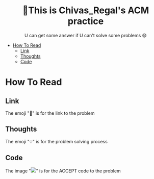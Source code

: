 <h1 align="center"> 🎈This is Chivas_Regal's ACM practice </h1>
<p align="center"> U can get some answer if U can't solve some problems 😄 </p>

- [How To Read](#how-to-read)
  - [Link](#link)
  - [Thoughts](#thoughts)
  - [Code](#code)
  
# How To Read
## Link
The emoji "🔗" is for the link to the problem
## Thoughts
The emoji "💡" is for the problem solving process
## Code
The image "<img src="https://img-blog.csdnimg.cn/20210713144601841.png" >" is for the ACCEPT code to the problem 
